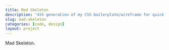 ```yaml
---
title: Mad Skeleton
description: "4th generation of my CSS boilerplate/wireframe for quick start with web project."
slug: mad-skeleton
categories: [code, design]
layout: project
---
```


Mad Skeleton.

